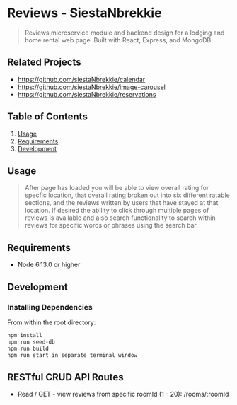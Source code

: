 # Reviews - SiestaNbrekkie

> Reviews microservice module and backend design for a lodging and home rental web page. Built with React, Express, and MongoDB.

## Related Projects

  - https://github.com/siestaNbrekkie/calendar
  - https://github.com/siestaNbrekkie/image-carousel
  - https://github.com/siestaNbrekkie/reservations

## Table of Contents

1. [Usage](#Usage)
1. [Requirements](#requirements)
1. [Development](#development)

## Usage

> After page has loaded you will be able to view overall rating for specfic location, that overall rating broken out into six different ratable sections, and the reviews written by users that have stayed at that location. If desired the ability to click through multiple pages of reviews is available and also search functionality to search within reviews for specific words or phrases using the search bar.

## Requirements

- Node 6.13.0 or higher

## Development

### Installing Dependencies

From within the root directory:

```sh
npm install
npm run seed-db
npm run build
npm run start in separate terminal window
```
## RESTful CRUD API Routes

- Read / GET - view reviews from specific roomId (1 - 20):         /rooms/:roomId 
